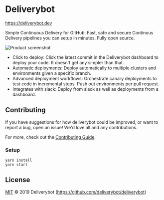 # Deliverybot

https://deliverybot.dev

Simple Continuous Delivery for GitHub: Fast, safe and secure Continous Delivery
pipelines you can setup in minutes. Fully open source.

![Product screenshot](https://deliverybot.dev/assets/images/deploy-list.png)

* Click to deploy: Click the latest commit in the Deliverybot dashboard to
  deploy your code. It doesn't get any simpler than that.
* Automatic deployments: Deploy automatically to multiple clusters and
  environments given a specific branch.
* Advanced deployment workflows: Orchestrate canary deployments to test code in
  incremental steps. Push out environments per pull request.
* Integrates with slack: Deploy from slack as well as deployments from a
  dashboard.

## Contributing

If you have suggestions for how deliverybot could be improved, or want to report
a bug, open an issue! We'd love all and any contributions.

For more, check out the [Contributing Guide](CONTRIBUTING.md).

### Setup

    yarn install
    yarn start

## License

[MIT](LICENSE) © 2019 Deliverybot (https://github.com/deliverybot/deliverybot)

